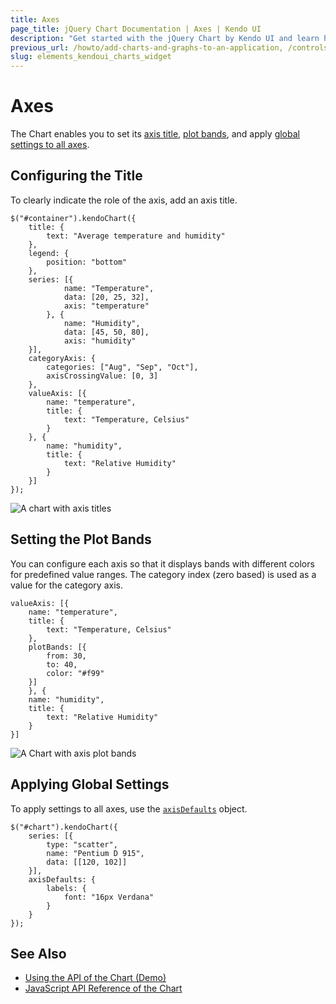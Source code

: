 ```yaml
---
title: Axes
page_title: jQuery Chart Documentation | Axes | Kendo UI
description: "Get started with the jQuery Chart by Kendo UI and learn how to configure its axes."
previous_url: /howto/add-charts-and-graphs-to-an-application, /controls/charts/overview
slug: elements_kendoui_charts_widget
---
```


# Axes

The Chart enables you to set its [axis title](#configuring-the-title), [plot bands](#setting-the-plot-bands), and apply [global settings to all axes](#applying-global-settings).

## Configuring the Title

To clearly indicate the role of the axis, add an axis title.

    $("#container").kendoChart({
        title: {
            text: "Average temperature and humidity"
        },
        legend: {
            position: "bottom"
        },
        series: [{
                name: "Temperature",
                data: [20, 25, 32],
                axis: "temperature"
            }, {
                name: "Humidity",
                data: [45, 50, 80],
                axis: "humidity"
        }],
        categoryAxis: {
            categories: ["Aug", "Sep", "Oct"],
            axisCrossingValue: [0, 3]
        },
        valueAxis: [{
            name: "temperature",
            title: {
                text: "Temperature, Celsius"
            }
        }, {
            name: "humidity",
            title: {
                text: "Relative Humidity"
            }
        }]
    });

![A chart with axis titles](../chart-axis-titles.png)

## Setting the Plot Bands

You can configure each axis so that it displays bands with different colors for predefined value ranges. The category index (zero based) is used as a value for the category axis.

    valueAxis: [{
        name: "temperature",
        title: {
            text: "Temperature, Celsius"
        },
        plotBands: [{
            from: 30,
            to: 40,
            color: "#f99"
        }]
        }, {
        name: "humidity",
        title: {
            text: "Relative Humidity"
        }
    }]

![A Chart with axis plot bands](../chart-plot-bands.png)

## Applying Global Settings

To apply settings to all axes, use the [`axisDefaults`](/api/javascript/dataviz/ui/chart#axisdefaults-object) object.

    $("#chart").kendoChart({
        series: [{
            type: "scatter",
            name: "Pentium D 915",
            data: [[120, 102]]
        }],
        axisDefaults: {
            labels: {
                font: "16px Verdana"
            }
        }
    });

## See Also

* [Using the API of the Chart (Demo)](https://demos.telerik.com/kendo-ui/chart-api/index)
* [JavaScript API Reference of the Chart](/api/javascript/dataviz/ui/chart)
